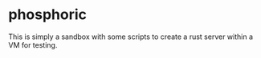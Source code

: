 # phosphoric #

This is simply a sandbox with some scripts to create a rust server within a VM
for testing.
